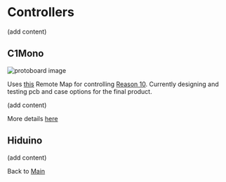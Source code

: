 # Controllers

(add content)

## C1Mono

![protoboard image](https://github.com/JGuzak/MidiControllers/blob/master/Controllers/C1Mono/proto%20C1%20for%20due/C1due%20(3).JPG)

Uses [this](https://github.com/JGuzak/MidiControllers/tree/master/RemoteMaps/C1Mono) Remote Map for controlling [Reason 10](https://www.propellerheads.se/en/reason). Currently designing and testing pcb and case options for the final product.

(add content)

More details [here](https://github.com/JGuzak/MidiControllers/tree/master/Controllers/C1Mono)

## Hiduino

(add content)

Back to [Main](https://github.com/JGuzak/MidiControllers)